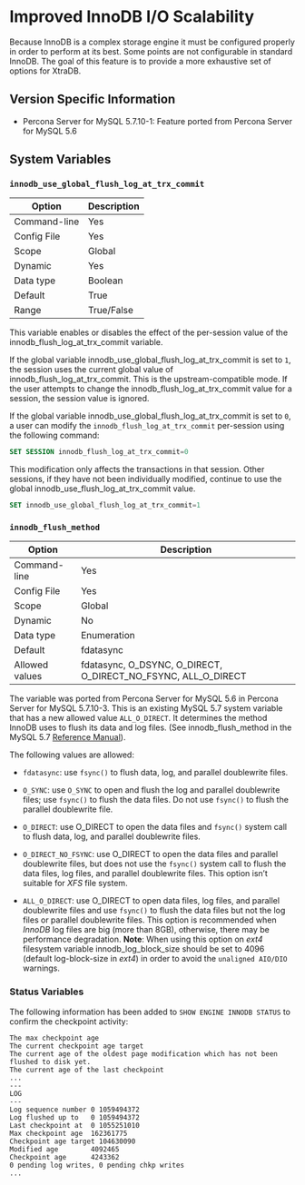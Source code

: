 # Improved InnoDB I/O Scalability

Because InnoDB is a complex storage engine it must be configured properly in order to perform at its best. Some points are not configurable in standard InnoDB. The goal of this feature is to provide a more exhaustive set of options for XtraDB.

## Version Specific Information

* Percona Server for MySQL 5.7.10-1: Feature ported from Percona Server for MySQL 5.6

## System Variables

### `innodb_use_global_flush_log_at_trx_commit`

| Option       | Description |
|--------------|-------------|
| Command-line | Yes         |
| Config File  | Yes         |
| Scope        | Global      |
| Dynamic      | Yes         |
| Data type    | Boolean     |
| Default      | True        |
| Range        | True/False  |

This variable enables or disables the effect of the per-session value of
the innodb_flush_log_at_trx_commit variable.

If the global variable  innodb_use_global_flush_log_at_trx_commit is
set to `1`, the session uses the current
global value of innodb_flush_log_at_trx_commit. This is the
upstream-compatible mode. If the user attempts to change the
innodb_flush_log_at_trx_commit value for a
session, the session value is ignored.

If the global variable innodb_use_global_flush_log_at_trx_commit is set to
`0`, a user can modify the
`innodb_flush_log_at_trx_commit` per-session using the following command:

```sql
SET SESSION innodb_flush_log_at_trx_commit=0
```

This modification only affects the transactions in that session. Other sessions,
if they have not been individually modified, continue to use the
global innodb_use_flush_log_at_trx_commit value.

```sql
SET innodb_use_global_flush_log_at_trx_commit=1
```

### `innodb_flush_method`

| Option         | Description                                                   |
|----------------|---------------------------------------------------------------|
| Command-line   | Yes                                                           |
| Config File    | Yes                                                           |
| Scope          | Global                                                        |
| Dynamic        | No                                                            |
| Data type      | Enumeration                                                   |
| Default        | fdatasync                                                     |
| Allowed values | fdatasync, O_DSYNC, O_DIRECT, O_DIRECT_NO_FSYNC, ALL_O_DIRECT |

The variable was ported from Percona Server for MySQL 5.6 in Percona Server for MySQL 5.7.10-3. This is an existing MySQL 5.7 system variable that has a new allowed value `ALL_O_DIRECT`. It determines the method InnoDB uses to flush its data and log files. (See innodb_flush_method in the MySQL 5.7 [Reference Manual](https://dev.mysql.com/doc/refman/5.7/en/innodb-parameters.html#sysvar_innodb_flush_method)).

The following values are allowed:

* `fdatasync`:
use `fsync()` to flush data, log, and parallel doublewrite files.

* `O_SYNC`:
use `O_SYNC` to open and flush the log and parallel doublewrite files; use `fsync()` to flush the data files. Do not use `fsync()` to flush the parallel doublewrite file.

* `O_DIRECT`:
use O_DIRECT to open the data files and `fsync()` system call to flush data, log, and parallel doublewrite files.

* `O_DIRECT_NO_FSYNC`:
use O_DIRECT to open the data files and parallel doublewrite files, but does not use the `fsync()` system call to flush the data files, log files, and parallel doublewrite files. This option isn’t suitable for *XFS* file system.

* `ALL_O_DIRECT`:
use O_DIRECT to open data files, log files, and parallel doublewrite files
and use `fsync()` to flush the data files but not the log files or
parallel doublewrite files. This option is recommended when *InnoDB* log files are big (more than 8GB),
otherwise, there may be performance degradation. **Note**: When using this option on *ext4* filesystem
variable innodb_log_block_size
should be set to 4096 (default log-block-size in *ext4*) in order to avoid the `unaligned AIO/DIO` warnings.

### Status Variables

The following information has been added to `SHOW ENGINE INNODB STATUS` to confirm the checkpoint activity:

```text
The max checkpoint age
The current checkpoint age target
The current age of the oldest page modification which has not been flushed to disk yet.
The current age of the last checkpoint
...
---
LOG
---
Log sequence number 0 1059494372
Log flushed up to   0 1059494372
Last checkpoint at  0 1055251010
Max checkpoint age  162361775
Checkpoint age target 104630090
Modified age        4092465
Checkpoint age      4243362
0 pending log writes, 0 pending chkp writes
...
```
